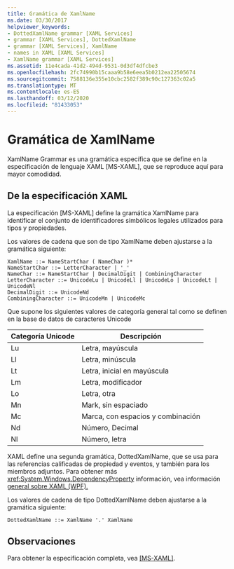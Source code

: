 ```yaml
---
title: Gramática de XamlName
ms.date: 03/30/2017
helpviewer_keywords:
- DottedXamlName grammar [XAML Services]
- grammar [XAML Services], DottedXamlName
- grammar [XAML Services], XamlName
- names in XAML [XAML Services]
- XamlName grammar [XAML Services]
ms.assetid: 11e4cada-41d2-494d-9531-0d3df4dfcbe3
ms.openlocfilehash: 2fc74990b15caaa9b58e6eea5b0212ea22505674
ms.sourcegitcommit: 7588136e355e10cbc2582f389c90c127363c02a5
ms.translationtype: MT
ms.contentlocale: es-ES
ms.lasthandoff: 03/12/2020
ms.locfileid: "81433053"
---
```

# <a name="xamlname-grammar"></a>Gramática de XamlName

XamlName Grammar es una gramática específica que se define en la especificación de lenguaje XAML [MS-XAML], que se reproduce aquí para mayor comodidad.

## <a name="from-the-xaml-specification"></a>De la especificación XAML

La especificación [MS-XAML] define la gramática XamlName para identificar el conjunto de identificadores simbólicos legales utilizados para tipos y propiedades.

Los valores de cadena que son de tipo XamlName deben ajustarse a la gramática siguiente:

```xaml
XamlName ::= NameStartChar ( NameChar )*
NameStartChar ::= LetterCharacter | '_'
NameChar ::= NameStartChar | DecimalDigit | CombiningCharacter
LetterCharacter ::= UnicodeLu | UnicodeLl | UnicodeLo | UnicodeLt | UnicodeNl
DecimalDigit ::= UnicodeNd
CombiningCharacter ::= UnicodeMn | UnicodeMc
```

Que supone los siguientes valores de categoría general tal como se definen en la base de datos de caracteres Unicode

| Categoría Unicode   | Descripción                   |
|--------------------|-------------------------------|
| Lu                 | Letra, mayúscula             |
| Ll                 | Letra, minúscula             |
| Lt                 | Letra, inicial en mayúscula             |
| Lm                 | Letra, modificador              |
| Lo                 | Letra, otra                 |
| Mn                 | Mark, sin espaciado             |
| Mc                 | Marca, con espacios y combinación       |
| Nd                 | Número, Decimal               |
| Nl                 | Número, letra                |

XAML define una segunda gramática, DottedXamlName, que se usa para las referencias calificadas de propiedad y eventos, y también para los miembros adjuntos. Para obtener más <xref:System.Windows.DependencyProperty> información, vea información [general sobre XAML (WPF).](../fundamentals/xaml.md)

Los valores de cadena de tipo DottedXamlName deben ajustarse a la gramática siguiente:

```xaml
DottedXamlName ::= XamlName '.' XamlName
```

## <a name="remarks"></a>Observaciones

Para obtener la especificación completa, vea [ \[MS-XAML\]](https://docs.microsoft.com/previous-versions/msp-n-p/ff650760(v=pandp.10)).
